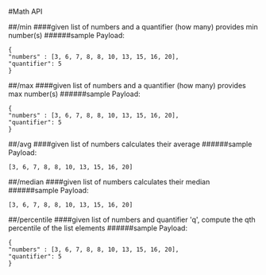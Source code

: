#Math API

##/min
####given list of numbers and a quantifier (how many) provides min number(s)
######sample Payload:
```
{
"numbers" : [3, 6, 7, 8, 8, 10, 13, 15, 16, 20],
"quantifier": 5
}
```
##/max
####given list of numbers and a quantifier (how many) provides max number(s)
######sample Payload:
```
{
"numbers" : [3, 6, 7, 8, 8, 10, 13, 15, 16, 20],
"quantifier": 5
}
```
##/avg
####given list of numbers calculates their average
######sample Payload:
```
[3, 6, 7, 8, 8, 10, 13, 15, 16, 20]
```
##/median
####given list of numbers calculates their median
######sample Payload:
```
[3, 6, 7, 8, 8, 10, 13, 15, 16, 20]
```
##/percentile
####given list of numbers and quantifier 'q', compute the qth percentile of the list elements
######sample Payload:
```
{
"numbers" : [3, 6, 7, 8, 8, 10, 13, 15, 16, 20],
"quantifier": 5
}
```